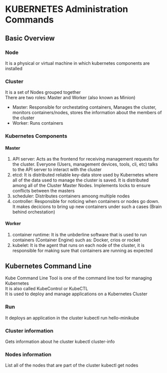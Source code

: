 # KUBERNETES Administration Commands

## Basic Overview

### Node
It is a physical or virtual machine in which kubernetes components are installed

### Cluster
It is a set of Nodes grouped together  
There are two roles: Master and Worker (also known as Minion)
* Master: Responsible for orchestating containers, Manages the cluster, monitors containers/nodes, stores the information about the members of the cluster
* Worker: Runs containers

### Kubernetes Components

#### Master
1. API server: Acts as the frontend for receiving management requests for the cluster. Everyone (Users, management devices, tools, cli, etc) talks to the API server to interact with the cluster
1. etcd: It is distributed reliable key-data store used by Kubernetes where all of the data used to manage the cluster is saved. It is distributed among all of the Cluster Master Nodes. Implements locks to ensure conflicts between the masters
1. scheduler: Distributes containers amoong multiple nodes
1. controller: Responsible for noticing when containers or nodes go down. It makes decicions to bring up new containers under such a cases (Brain behind orchestation)

#### Worker
1. container runtime: It is the unbderline software that is used to run containers (Container Engine) such as: Docker, crios or rocket
1. kubelet: It is the agent that runs on each node of the cluster, it is responsible for making sure that containers are running as expected


## Kubernetes Command Line
Kube Command Line Tool is one of the command line tool for managing Kubernetes  
It is also called KubeControl or KubeCTL  
It is used to deploy and manage applications on a Kubernetes Cluster

### Run 
It deploys an application in the cluster
	kubectl run hello-minikube

### Cluster information
Gets information about he cluster
	kubectl cluster-info

### Nodes information
List all of the nodes that are part of the cluster
	kubectl get nodes






